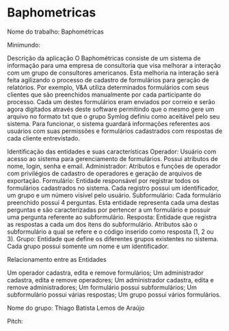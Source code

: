 # Baphometricas

Nome do trabalho: Baphométricas

Minimundo: 

Descrição da aplicação
O Baphométricas consiste de um sistema de informação para uma empresa de consultoria que visa melhorar a interação com um grupo de 
consultores americanos. Esta melhoria na interação será feita agilizando o processo de cadastro de formulários para geração de 
relatórios. Por exemplo, V&A utiliza determinados formulários com seus clientes que são preenchidos manualmente por cada participante 
do processo. Cada um destes formulários eram enviados por correio e serão agora digitados através deste software permitindo que o mesmo 
gere um arquivo no formato txt que o grupo Symlog definiu como aceitável pelo seu sistema.
Para funcionar, o sistema guardará informações referentes aos usuários com suas permissões e formulários cadastrados com respostas de 
cada cliente entrevistado.

Identificação das entidades e suas características
Operador: Usuário com acesso ao sistema para gerenciamento de formulários. Possui atributos de nome, login, senha e email.
Administrador: Atributos e funções de operador com privilégios de cadastro de operadores e geração de arquivos de exportação.
Formulário:  Entidade responsável por registrar todos os formulários cadastrados no sistema. Cada registro possui um identificador, um grupo e um número visível pelo usuário.
Subformulário: Cada formulário preenchido possui 4 perguntas. Esta entidade representa cada uma destas perguntas e são caracterizadas por pertencer a um formulário e possuir uma pergunta referente ao subformulário.
Resposta: Entidade que registra as respostas a cada um dos itens do subformulário. Atributos são o subformulário a qual se refere e o código inserido como resposta (1, 2 ou 3).
Grupo: Entidade que define os diferentes grupos existentes no sistema. Cada grupo possui somente um nome e um identificador.

Relacionamento entre as Entidades

Um operador cadastra, edita e remove formulários;
Um administrador cadastra, edita e remove operadores;
Um administrador cadastra, edita e remove administradores;
Um formulário possui subformulários;
Um subformulário possui várias respostas;
Um grupo possui vários formulários.

Nome do grupo: Thiago Batista Lemos de Araújo

Pitch:

